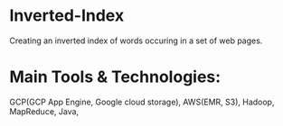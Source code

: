 # Inverted-Index
Creating an inverted index of words occuring in a set of web pages.

# Main Tools & Technologies: 
GCP(GCP App Engine, Google cloud storage), AWS(EMR, S3), Hadoop, MapReduce, Java, 
